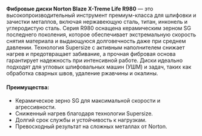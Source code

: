 **Фибровые диски Norton Blaze X-Treme Life R980** — это высокопроизводительный инструмент премиум-класса для шлифовки и зачистки металлов, включая нержавеющую сталь, титан, инконель и углеродистую сталь. Серия R980 оснащена керамическим зерном SG последнего поколения, которое обеспечивает экстремальную скорость снятия материала и выдающуюся долговечность даже при среднем давлении. Технология Supersize с активным наполнителем снижает нагрев и предотвращает забивание, а прочная фибровая основа гарантирует надежность при интенсивной работе. Диски идеально подходят для угловых шлифовальных машин (УШМ) и задач, таких как обработка сварных швов, удаление ржавчины и окалины.

#### Преимущества:

- Керамическое зерно SG для максимальной скорости и агрессивности.
- Сниженный нагрев благодаря технологии Supersize.
- Долгий срок службы и устойчивость к нагрузкам.
- Превосходный результат на сложных металлах от Norton.
